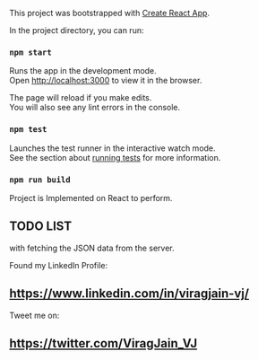 This project was bootstrapped with [Create React App](https://github.com/facebookincubator/create-react-app).

In the project directory, you can run:

### `npm start`

Runs the app in the development mode.<br>
Open [http://localhost:3000](http://localhost:3000) to view it in the browser.

The page will reload if you make edits.<br>
You will also see any lint errors in the console.

### `npm test`

Launches the test runner in the interactive watch mode.<br>
See the section about [running tests](#running-tests) for more information.

### `npm run build`

Project is Implemented on React to perform.
## TODO LIST

with fetching the JSON data from the server.

Found my LinkedIn Profile:

## https://www.linkedin.com/in/viragjain-vj/

Tweet me on: 

## https://twitter.com/ViragJain_VJ

